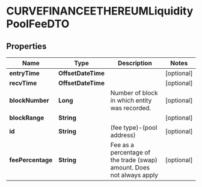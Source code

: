

# CURVEFINANCEETHEREUMLiquidityPoolFeeDTO



## Properties

| Name | Type | Description | Notes |
|------------ | ------------- | ------------- | -------------|
|**entryTime** | **OffsetDateTime** |  |  [optional] |
|**recvTime** | **OffsetDateTime** |  |  [optional] |
|**blockNumber** | **Long** | Number of block in which entity was recorded. |  [optional] |
|**blockRange** | **String** |  |  [optional] |
|**id** | **String** | (fee type)-(pool address) |  [optional] |
|**feePercentage** | **String** | Fee as a percentage of the trade (swap) amount. Does not always apply |  [optional] |



